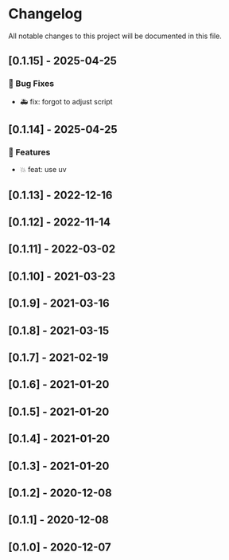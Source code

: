 # Changelog

All notable changes to this project will be documented in this file.

## [0.1.15] - 2025-04-25

### 🐛 Bug Fixes

- :ambulance: fix: forgot to adjust script

## [0.1.14] - 2025-04-25

### 🚀 Features

- :boom: feat: use uv

## [0.1.13] - 2022-12-16

## [0.1.12] - 2022-11-14

## [0.1.11] - 2022-03-02

## [0.1.10] - 2021-03-23

## [0.1.9] - 2021-03-16

## [0.1.8] - 2021-03-15

## [0.1.7] - 2021-02-19

## [0.1.6] - 2021-01-20

## [0.1.5] - 2021-01-20

## [0.1.4] - 2021-01-20

## [0.1.3] - 2021-01-20

## [0.1.2] - 2020-12-08

## [0.1.1] - 2020-12-08

## [0.1.0] - 2020-12-07

<!-- generated by git-cliff -->

